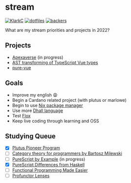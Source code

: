 # stream

[![KlarkC](https://img.shields.io/badge/twitch.tv-klarkc-purple?logo=twitch&style=for-the-badge)](https://twitch.tv/klarkc)
[![dotfiles](https://img.shields.io/badge/dotfiles-darkgreen?style=for-the-badge)](https://github.com/klarkc/dotfiles)
[![backers](https://img.shields.io/badge/backers-0-yellow?style=for-the-badge)](https://handle.me/walkerleite)

What are my stream priorities and projects in 2022?

## Projects

- [Apexaverse](https://github.com/Apexaverse-metaverse) (in progress)
- [AST transforming of TypeScript Vue types](https://github.com/purescript-codegen/purescript-read-dts/)
- [pure-vue](https://github.com/klarkc/pure-vue)

## Goals
- Improve my english :weary:
- Begin a Cardano related project (with plutus or marlowe)
- Begin to use [Nix package manager](https://nixos.org/)
- Use more [Dhall language](https://dhall-lang.org/)
- Test [Flox](http://floxdev.com/)
- Keep live coding through learning and OSS

## Studying Queue

- [x] [Plutus Pioneer Program](https://github.com/klarkc/plutus-pioneer-program)
- [ ] [Category theory for programmers by Bartosz Milewski](https://www.youtube.com/playlist?list=PLbgaMIhjbmEnaH_LTkxLI7FMa2HsnawM_)
- [ ] [PureScript by Example](https://book.purescript.org/) (in progress)
- [x] [PureScript Differences from Haskell](https://github.com/purescript/documentation/blob/master/language/Differences-from-Haskell.md)
- [ ] [Functional Programming Made Easier](https://leanpub.com/fp-made-easier)
- [ ] [Profunctor Lenses](https://thomashoneyman.com/articles/practical-profunctor-lenses-optics)

